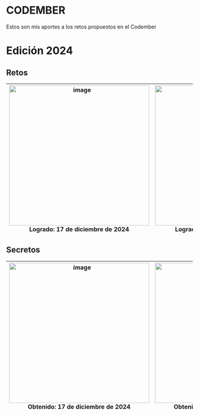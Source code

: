 # CODEMBER
Estos son mis aportes a los retos propuestos en el Codember

# Edición 2024

## Retos

| <img width="378" alt="image" src="https://github.com/user-attachments/assets/40fa85a1-1fb2-4a1b-be81-584846b0dabf" /> <br> Logrado: 17 de diciembre de 2024 | <img width="378" alt="image" src="https://github.com/user-attachments/assets/1e47dd6d-c5c0-41c3-a10a-289733ae1f7c" /> <br> Logrado: 17 de diciembre de 2024 |
| --- | --- |

## Secretos
| <img width="378" alt="image" src="https://github.com/user-attachments/assets/7b7bb68d-722c-4b01-bc21-e1e55124edfc" /> <br> Obtenido: 17 de diciembre de 2024 | <img width="378" alt="image" src="https://github.com/user-attachments/assets/77921cbd-e9ef-48e2-b6be-7b9cca740db9" /> <br> Obtenido: 17 de diciembre de 2024 |
| --- | --- |
